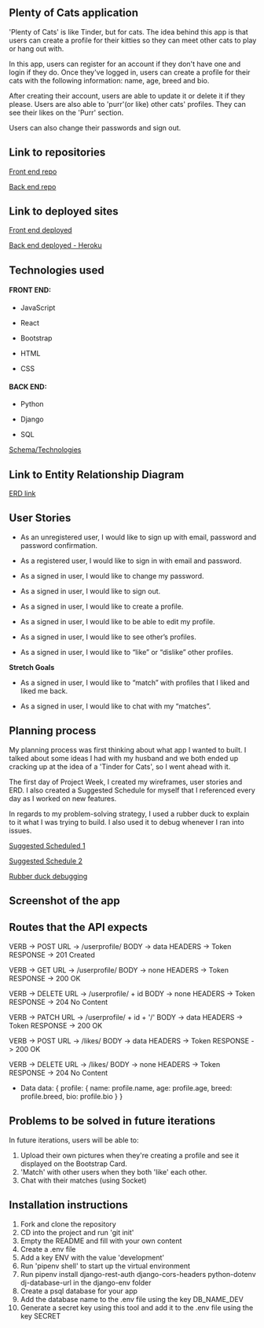 ## Plenty of Cats application

'Plenty of Cats' is like Tinder, but for cats. The idea behind this app is that users can create a profile for their kitties so they can meet other cats to play or hang out with.

In this app, users can register for an account if they don't have one and login if they do. Once they've logged in, users can create a profile for their cats with the following information: name, age, breed and bio.

After creating their account, users are able to update it or delete it if they please. Users are also able to 'purr'(or like) other cats' profiles. They can see their likes on the 'Purr' section.

Users can also change their passwords and sign out.

## Link to repositories

[Front end repo](https://github.com/rosydiazl/Plenty-of-Cats-FE)


[Back end repo](https://github.com/rosydiazl/Plenty-of-Cats-BE)

## Link to deployed sites

[Front end deployed](https://rosydiazl.github.io/Plenty-of-Cats-FE/)

[Back end deployed - Heroku](https://uniqueplentyofcats.herokuapp.com/)

## Technologies used

 #### FRONT END:

- JavaScript

- React 

- Bootstrap

- HTML

- CSS


#### BACK END:

- Python

- Django

- SQL

[Schema/Technologies](https://imgur.com/YeeZCCU)

## Link to Entity Relationship Diagram

[ERD link](https://imgur.com/mh5F4Xh)

## User Stories

- As an unregistered user, I would like to sign up with email, password and password confirmation.

- As a registered user, I would like to sign in with email and password.

- As a signed in user, I would like to change my password.

- As a signed in user, I would like to sign out.

- As a signed in user, I would like to create a profile.

- As a signed in user, I would like to be able to edit my profile.

- As a signed in user, I would like to see other’s profiles.

- As a signed in user, I would like to “like” or “dislike” other profiles.

**Stretch Goals**

- As a signed in user, I would like to “match” with profiles that I liked and liked me back.

- As a signed in user, I would like to chat with my “matches”.

## Planning process

My planning process was first thinking about what app I wanted to built. I talked about some ideas I had with my husband and we both ended up cracking up at the idea of a 'Tinder for Cats', so I went ahead with it. 

The first day of Project Week, I created my wireframes, user stories and ERD. I also created a Suggested Schedule for myself that I referenced every day as I worked on new features.

In regards to my problem-solving strategy, I used a rubber duck to explain to it what I was trying to build. I also used it to debug whenever I ran into issues.

[Suggested Scheduled 1](https://imgur.com/fTvG0QX)

[Suggested Schedule 2](https://imgur.com/SWEV6Eo)

[Rubber duck debugging](https://imgur.com/NMfXzT3)

## Screenshot of the app

## Routes that the API expects

VERB -> POST 
URL -> /userprofile/
BODY -> data
HEADERS -> Token
RESPONSE -> 201 Created


VERB -> GET 
URL -> /userprofile/
BODY -> none
HEADERS -> Token
RESPONSE -> 200 OK


VERB -> DELETE 
URL -> /userprofile/ + id
BODY -> none
HEADERS -> Token
RESPONSE -> 204 No Content

VERB -> PATCH 
URL -> /userprofile/ + id + '/'
BODY -> data
HEADERS -> Token
RESPONSE -> 200 OK

VERB -> POST
URL -> /likes/
BODY -> data
HEADERS -> Token
RESPONSE -> 200 OK

VERB -> DELETE
URL -> /likes/
BODY -> none
HEADERS -> Token
RESPONSE -> 204 No Content


- Data
data: {
      profile: {
        name: profile.name,
        age: profile.age,
        breed: profile.breed,
        bio: profile.bio
      }
    }


## Problems to be solved in future iterations

In future iterations, users will be able to:

1. Upload their own pictures when they're creating a profile and see it displayed on the Bootstrap Card.
2. 'Match' with other users when they both 'like' each other. 
3. Chat with their matches (using Socket)


## Installation instructions

1. Fork and clone the repository
2. CD into the project and run 'git init'
3. Empty the README and fill with your own content
4. Create a .env file
5. Add a key ENV with the value 'development'
6. Run 'pipenv shell' to start up the virtual environment
7. Run pipenv install django-rest-auth django-cors-headers python-dotenv dj-database-url in the django-env folder
8. Create a psql database for your app
9. Add the database name to the .env file using the key DB_NAME_DEV
10. Generate a secret key using this tool and add it to the .env file using the key SECRET
